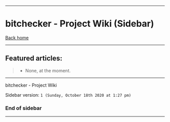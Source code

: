 
***

# bitchecker - Project Wiki (Sidebar)

[Back home](https://github.com/seanpm2001/bitchecker/wiki/)

***

## Featured articles:

> * None, at the moment.

***

bitchecker - Project Wiki

Sidebar version: `1 (Sunday, October 18th 2020 at 1:27 pm)`

### End of sidebar

***
